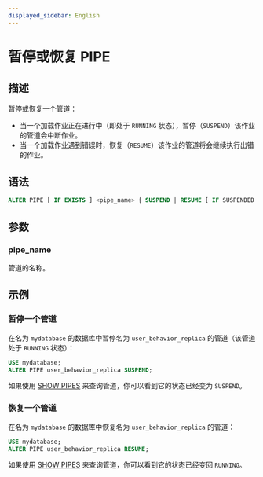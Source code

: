 ```yaml
---
displayed_sidebar: English
---
```


# 暂停或恢复 PIPE

## 描述

暂停或恢复一个管道：

- 当一个加载作业正在进行中（即处于 `RUNNING` 状态），暂停（`SUSPEND`）该作业的管道会中断作业。
- 当一个加载作业遇到错误时，恢复（`RESUME`）该作业的管道将会继续执行出错的作业。

## 语法

```SQL
ALTER PIPE [ IF EXISTS ] <pipe_name> { SUSPEND | RESUME [ IF SUSPENDED ] }
```

## 参数

### pipe_name

管道的名称。

## 示例

### 暂停一个管道

在名为 `mydatabase` 的数据库中暂停名为 `user_behavior_replica` 的管道（该管道处于 `RUNNING` 状态）：

```SQL
USE mydatabase;
ALTER PIPE user_behavior_replica SUSPEND;
```

如果使用 [SHOW PIPES](../../../sql-reference/sql-statements/data-manipulation/SHOW_PIPES.md) 来查询管道，你可以看到它的状态已经变为 `SUSPEND`。

### 恢复一个管道

在名为 `mydatabase` 的数据库中恢复名为 `user_behavior_replica` 的管道：

```SQL
USE mydatabase;
ALTER PIPE user_behavior_replica RESUME;
```

如果使用 [SHOW PIPES](../../../sql-reference/sql-statements/data-manipulation/SHOW_PIPES.md) 来查询管道，你可以看到它的状态已经变回 `RUNNING`。